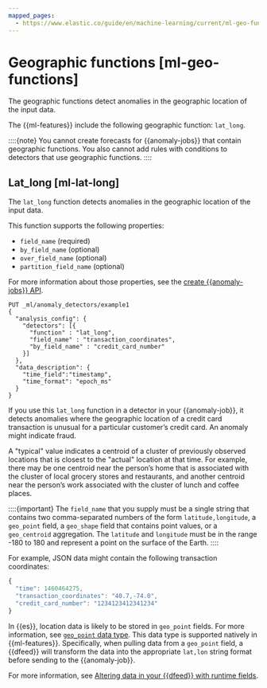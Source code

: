 ```yaml
---
mapped_pages:
  - https://www.elastic.co/guide/en/machine-learning/current/ml-geo-functions.html
---
```


# Geographic functions [ml-geo-functions]

The geographic functions detect anomalies in the geographic location of the input data.

The {{ml-features}} include the following geographic function: `lat_long`.

::::{note}
You cannot create forecasts for {{anomaly-jobs}} that contain geographic functions. You also cannot add rules with conditions to detectors that use geographic functions.
::::



## Lat_long [ml-lat-long]

The `lat_long` function detects anomalies in the geographic location of the input data.

This function supports the following properties:

* `field_name` (required)
* `by_field_name` (optional)
* `over_field_name` (optional)
* `partition_field_name` (optional)

For more information about those properties, see the [create {{anomaly-jobs}} API](https://www.elastic.co/docs/api/doc/elasticsearch/operation/operation-ml-put-job).

```console
PUT _ml/anomaly_detectors/example1
{
  "analysis_config": {
    "detectors": [{
      "function" : "lat_long",
      "field_name" : "transaction_coordinates",
      "by_field_name" : "credit_card_number"
    }]
  },
  "data_description": {
    "time_field":"timestamp",
    "time_format": "epoch_ms"
  }
}
```

If you use this `lat_long` function in a detector in your {{anomaly-job}}, it detects anomalies where the geographic location of a credit card transaction is unusual for a particular customer’s credit card. An anomaly might indicate fraud.

A "typical" value indicates a centroid of a cluster of previously observed locations that is closest to the "actual" location at that time. For example, there may be one centroid near the person’s home that is associated with the cluster of local grocery stores and restaurants, and another centroid near the person’s work associated with the cluster of lunch and coffee places.

::::{important}
The `field_name` that you supply must be a single string that contains two comma-separated numbers of the form `latitude,longitude`, a `geo_point` field, a `geo_shape` field that contains point values, or a `geo_centroid` aggregation. The `latitude` and `longitude` must be in the range -180 to 180 and represent a point on the surface of the Earth.
::::


For example, JSON data might contain the following transaction coordinates:

```js
{
  "time": 1460464275,
  "transaction_coordinates": "40.7,-74.0",
  "credit_card_number": "1234123412341234"
}
```

In {{es}}, location data is likely to be stored in `geo_point` fields. For more information, see [`geo_point` data type](asciidocalypse://docs/elasticsearch/docs/reference/elasticsearch/mapping-reference/geo-point.md). This data type is supported natively in {{ml-features}}. Specifically, when pulling data from a `geo_point` field, a {{dfeed}} will transform the data into the appropriate `lat,lon` string format before sending to the {{anomaly-job}}.

For more information, see [Altering data in your {{dfeed}} with runtime fields](/explore-analyze/machine-learning/anomaly-detection/ml-configuring-transform.md).

